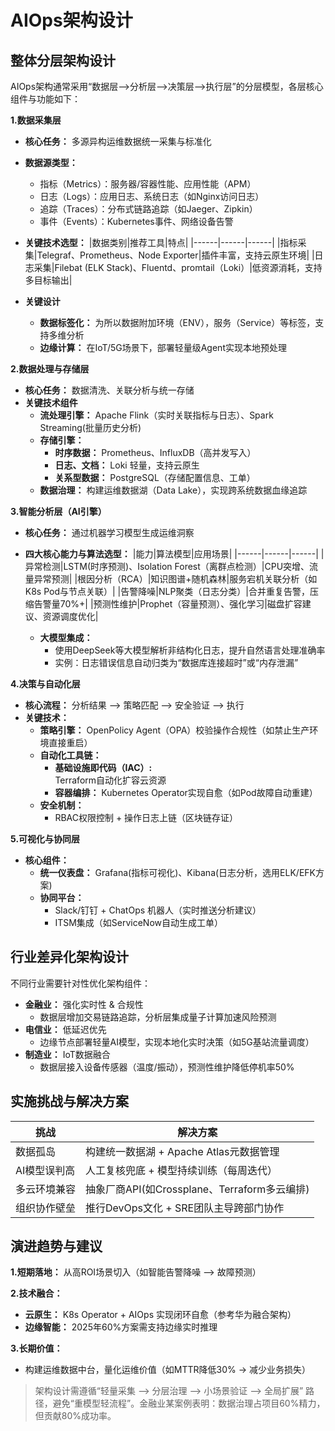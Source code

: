 # AIOps架构设计
## 整体分层架构设计
AIOps架构通常采用“数据层-->分析层-->决策层-->执行层”的分层模型，各层核心组件与功能如下：

**1.数据采集层**
- **核心任务：** 多源异构运维数据统一采集与标准化
- **数据源类型：**
  - 指标（Metrics）：服务器/容器性能、应用性能（APM）
  - 日志（Logs）：应用日志、系统日志（如Nginx访问日志）
  - 追踪（Traces）：分布式链路追踪（如Jaeger、Zipkin）
  - 事件（Events）：Kubernetes事件、网络设备告警

- **关键技术选型：**
  |数据类别|推荐工具|特点|
  |------|------|------|
  |指标采集|Telegraf、Prometheus、Node Exporter|插件丰富，支持云原生环境|
  |日志采集|Filebat (ELK Stack)、Fluentd、promtail（Loki）|低资源消耗，支持多目标输出|

- **关键设计**
  - **数据标签化：** 为所以数据附加环境（ENV），服务（Service）等标签，支持多维分析
  - **边缘计算：** 在IoT/5G场景下，部署轻量级Agent实现本地预处理


**2.数据处理与存储层**
- **核心任务：** 数据清洗、关联分析与统一存储
- **关键技术组件**
  - **流处理引擎：** Apache Flink（实时关联指标与日志）、Spark Streaming(批量历史分析)
  - **存储引擎：**
    - **时序数据：** Prometheus、InfluxDB（高并发写入）
    - **日志、文档：** Loki 轻量，支持云原生
    - **关系型数据：** PostgreSQL（存储配置信息、工单）
  - **数据治理：** 构建运维数据湖（Data Lake），实现跨系统数据血缘追踪

**3.智能分析层（AI引擎）**
- **核心任务：** 通过机器学习模型生成运维洞察
- **四大核心能力与算法选型：**
  |能力|算法模型|应用场景|
  |------|------|------|
  |异常检测|LSTM(时序预测)、Isolation Forest（离群点检测）|CPU突增、流量异常预测|
  |根因分析（RCA）|知识图谱+随机森林|服务宕机关联分析（如K8s Pod与节点关联）|
  |告警降噪|NLP聚类（日志分类）|合并重复告警，压缩告警量70%+|
  |预测性维护|Prophet（容量预测）、强化学习|磁盘扩容建议、资源调度优化|

  - **大模型集成：**
    - 使用DeepSeek等大模型解析非结构化日志，提升自然语言处理准确率
    - 实例：日志错误信息自动归类为“数据库连接超时”或“内存泄漏”

**4.决策与自动化层**
- **核心流程：** 分析结果 --> 策略匹配 --> 安全验证 --> 执行
- **关键技术：**
  - **策略引擎：** OpenPolicy Agent（OPA）校验操作合规性（如禁止生产环境直接重启）
  - **自动化工具链：**
    - **基础设施即代码（IAC）:**  
      Terraform自动化扩容云资源
    - **容器编排：** Kubernetes Operator实现自愈（如Pod故障自动重建）
  - **安全机制：**
    - RBAC权限控制 + 操作日志上链（区块链存证）

**5.可视化与协同层**
- **核心组件：**
  - **统一仪表盘：** Grafana(指标可视化)、Kibana(日志分析，选用ELK/EFK方案)
  - **协同平台：**
    - Slack/钉钉 + ChatOps 机器人（实时推送分析建议）
    - ITSM集成（如ServiceNow自动生成工单）

## 行业差异化架构设计
不同行业需要针对性优化架构组件：
- **金融业：** 强化实时性 & 合规性
  - 数据层增加交易链路追踪，分析层集成量子计算加速风险预测
- **电信业：** 低延迟优先
  - 边缘节点部署轻量AI模型，实现本地化实时决策（如5G基站流量调度）
- **制造业：** IoT数据融合
  - 数据层接入设备传感器（温度/振动），预测性维护降低停机率50%

## 实施挑战与解决方案
|挑战|解决方案|
|------|------|
|数据孤岛|构建统一数据湖 + Apache Atlas元数据管理|
|AI模型误判高|人工复核兜底 + 模型持续训练（每周迭代）|
|多云环境兼容|抽象厂商API(如Crossplane、Terraform多云编排)|
|组织协作壁垒|推行DevOps文化 + SRE团队主导跨部门协作|

## 演进趋势与建议
**1.短期落地：** 从高ROI场景切入（如智能告警降噪 --> 故障预测）

**2.技术融合：**
  - **云原生：** K8s Operator + AIOps 实现闭环自愈（参考华为融合架构）
  - **边缘智能：** 2025年60%方案需支持边缘实时推理

**3.长期价值：**
- 构建运维数据中台，量化运维价值（如MTTR降低30% -> 减少业务损失）

>架构设计需遵循“轻量采集 --> 分层治理 --> 小场景验证 --> 全局扩展”
路径，避免“重模型轻流程”。金融业某案例表明：数据治理占项目60%精力，但贡献80%成功率。
